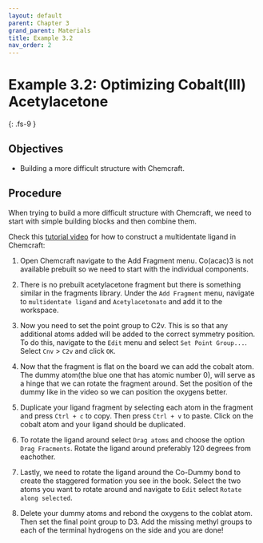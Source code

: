 ```yaml
---
layout: default
parent: Chapter 3
grand_parent: Materials
title: Example 3.2
nav_order: 2
---
```


# Example 3.2: Optimizing Cobalt(III) Acetylacetone
{: .fs-9 }

## Objectives

- Building a more difficult structure with Chemcraft.

## Procedure

When trying to build a more difficult structure with Chemcraft, we need to start with simple building blocks and then combine them.

Check this [tutorial video](https://www.youtube.com/watch?v=z_UsVhvuye0) for how to construct a multidentate ligand in Chemcraft: 

1. Open Chemcraft navigate to the Add Fragment menu. Co(acac)3 is not available prebuilt so we need to start with the individual components.

2. There is no prebuilt acetylacetone fragment but there is something similar in the fragments library. Under the `Add Fragment` menu, navigate to `multidentate ligand` and `Acetylacetonato` and add it to the workspace.

3. Now you need to set the point group to C2v. This is so that any additional atoms added will be added to the correct symmetry position. To do this, navigate to the `Edit` menu and select `Set Point Group...`. Select `Cnv` > `C2v` and click `OK`.

4. Now that the fragment is flat on the board we can add the cobalt atom. The dummy atom(the blue one that has atomic number 0), will serve as a hinge that we can rotate the fragment around. Set the position of the dummy like in the video so we can position the oxygens better.

5. Duplicate your ligand fragment by selecting each atom in the fragment and press `Ctrl + c` to copy. Then press `Ctrl + v` to paste. Click on the cobalt atom and your ligand should be duplicated.

6. To rotate the ligand around select `Drag atoms` and choose the option `Drag Fracments`. Rotate the ligand around preferably 120 degrees from eachother.

7. Lastly, we need to rotate the ligand around the Co-Dummy bond to create the staggered formation you see in the book. Select the two atoms you want to rotate around and navigate to `Edit` select `Rotate along selected`.

8. Delete your dummy atoms and rebond the oxygens to the coblat atom. Then set the final point group to D3. Add the missing methyl groups to each of the terminal hydrogens on the side and you are done!
